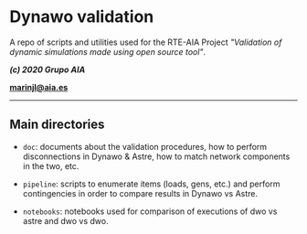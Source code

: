 
Dynawo validation
=================

A repo of scripts and utilities used for the RTE-AIA Project
*"Validation of dynamic simulations made using open source tool"*.

***(c) 2020 Grupo AIA***

**marinjl@aia.es**


-------------------------------------------------------------------------------


## Main directories

  * `doc`: documents about the validation procedures, how to perform
    disconnections in Dynawo & Astre, how to match network components
    in the two, etc.
	
  * `pipeline`: scripts to enumerate items (loads, gens,
    etc.) and perform contingencies in order to compare results in
    Dynawo vs Astre.
	
  * `notebooks`: notebooks used for comparison of executions of dwo 
     vs astre and dwo vs dwo.



